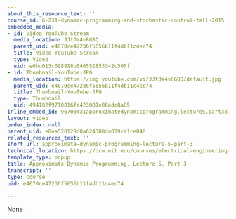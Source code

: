 ```yaml
---
about_this_resource_text: ''
course_id: 6-231-dynamic-programming-and-stochastic-control-fall-2015
embedded_media:
- id: Video-YouTube-Stream
  media_location: JJtOa4v8G8Q
  parent_uid: e4670ce47236f5656b11f4db11c4ec74
  title: Video-YouTube-Stream
  type: Video
  uid: e0bd013c698918b546552853342c505f
- id: Thumbnail-YouTube-JPG
  media_location: https://img.youtube.com/vi/JJtOa4v8G8Q/default.jpg
  parent_uid: e4670ce47236f5656b11f4db11c4ec74
  title: Thumbnail-YouTube-JPG
  type: Thumbnail
  uid: 494182f9710816fe423081e86adc8a85
inline_embed_id: 96700431approximatedynamicprogramming,lecture5,part387560603
layout: video
order_index: null
parent_uid: e0ea528128d8a624388da079ca1ce048
related_resources_text: ''
short_url: approximate-dynamic-programming-lecture-5-part-3
technical_location: https://ocw.mit.edu/courses/electrical-engineering-and-computer-science/6-231-dynamic-programming-and-stochastic-control-fall-2015/related-video-lectures/approximate-dynamic-programming-lecture-5-part-3
template_type: popup
title: Approximate Dynamic Programming, Lecture 5, Part 3
transcript: ''
type: course
uid: e4670ce47236f5656b11f4db11c4ec74

---
```

None